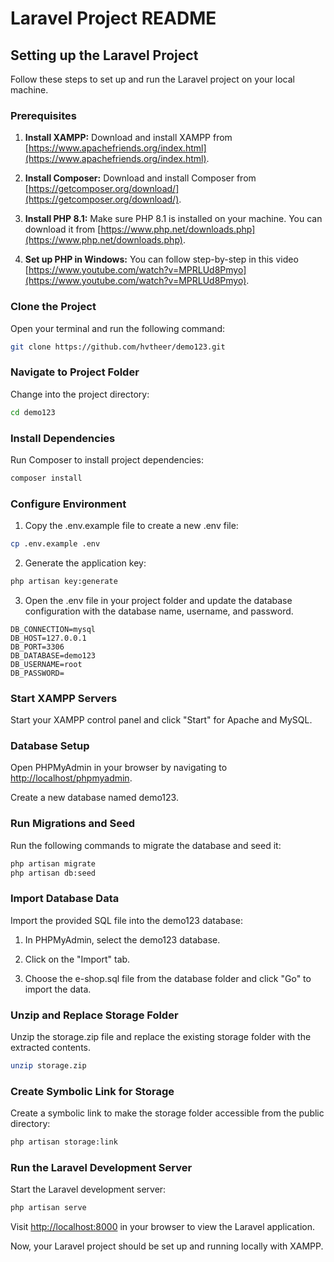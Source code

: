 # Laravel Project README

## Setting up the Laravel Project

Follow these steps to set up and run the Laravel project on your local machine.

### Prerequisites

1. **Install XAMPP:** Download and install XAMPP from [https://www.apachefriends.org/index.html](https://www.apachefriends.org/index.html).

2. **Install Composer:** Download and install Composer from [https://getcomposer.org/download/](https://getcomposer.org/download/).

3. **Install PHP 8.1:** Make sure PHP 8.1 is installed on your machine. You can download it from [https://www.php.net/downloads.php](https://www.php.net/downloads.php).

4. **Set up PHP in Windows:** You can follow step-by-step in this video [https://www.youtube.com/watch?v=MPRLUd8Pmyo](https://www.youtube.com/watch?v=MPRLUd8Pmyo).

### Clone the Project

Open your terminal and run the following command:

```bash
git clone https://github.com/hvtheer/demo123.git
```

### Navigate to Project Folder

Change into the project directory:
```bash
cd demo123
```

### Install Dependencies

Run Composer to install project dependencies:

```bash
composer install
```

### Configure Environment

1. Copy the .env.example file to create a new .env file:

```bash
cp .env.example .env
```

2. Generate the application key:

```bash
php artisan key:generate
```

3. Open the .env file in your project folder and update the database configuration with the database name, username, and password.

```env
DB_CONNECTION=mysql
DB_HOST=127.0.0.1
DB_PORT=3306
DB_DATABASE=demo123
DB_USERNAME=root
DB_PASSWORD=
```

### Start XAMPP Servers

Start your XAMPP control panel and click "Start" for Apache and MySQL.

### Database Setup

Open PHPMyAdmin in your browser by navigating to [http://localhost/phpmyadmin](http://localhost/phpmyadmin).

Create a new database named demo123.

### Run Migrations and Seed

Run the following commands to migrate the database and seed it:

```bash
php artisan migrate
php artisan db:seed
```

### Import Database Data

Import the provided SQL file into the demo123 database:

1. In PHPMyAdmin, select the demo123 database.

2. Click on the "Import" tab.

3. Choose the e-shop.sql file from the database folder and click "Go" to import the data.

### Unzip and Replace Storage Folder

Unzip the storage.zip file and replace the existing storage folder with the extracted contents.

```bash
unzip storage.zip
```

### Create Symbolic Link for Storage

Create a symbolic link to make the storage folder accessible from the public directory:

```bash
php artisan storage:link
```

### Run the Laravel Development Server

Start the Laravel development server:

```bash
php artisan serve
```

Visit [http://localhost:8000](http://localhost:8000) in your browser to view the Laravel application.

Now, your Laravel project should be set up and running locally with XAMPP.